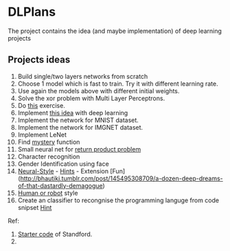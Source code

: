 # DLPlans
The project contains the idea (and maybe implementation) of deep learning projects

## Projects ideas

1. Build single/two layers networks from scratch
2. Choose 1 model which is fast to train. Try it with different learning rate. 
3. Use again the models above with different initial weights. 
4. Solve the xor problem with Multi Layer Perceptrons.
5. Do [this](http://ufldl.stanford.edu/tutorial/supervised/ExerciseSupervisedNeuralNetwork/) exercise.
5. Implement [this idea](http://crockpotveggies.com/2015/02/09/automating-tinder-with-eigenfaces.html) with deep learning
6. Implement the network for MNIST dataset. 
8. Implement the network for IMGNET dataset.
8. Implement LeNet
8. Find [mystery](https://www.kaggle.com/c/mysteryfunction) function
8. Small neural net for [return product problem](https://www.kaggle.com/c/bads-assignment-ws1718/data)
7. Character recognition
100. Gender Identification using face
101. [Neural-Style](https://arxiv.org/abs/1508.06576) - [Hints](http://pytorch.org/tutorials/advanced/neural_style_tutorial.html#introduction) - Extension [Fun] (http://bhautikj.tumblr.com/post/145495308709/a-dozen-deep-dreams-of-that-dastardly-demagogue)
102. [Human or robot](https://www.kaggle.com/c/facebook-recruiting-iv-human-or-bot/data) style 
103. Create an classifier to recongnise the programming languge from code snipset [Hint](http://php-nlp-tools.com/blog/category/programming-language-detection/)

Ref:
1. [Starter code](https://github.com/amaas/stanford_dl_ex) of Standford.
2. 
